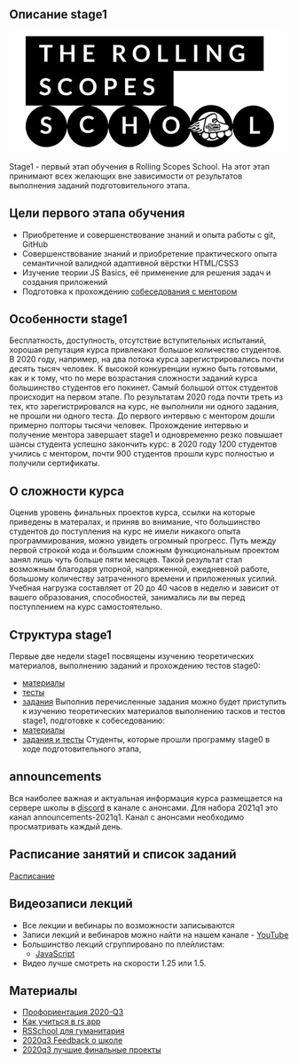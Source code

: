 ## Описание stage1
![](images/description.png)

Stage1 - первый этап обучения в Rolling Scopes School. На этот этап принимают всех желающих вне зависимости от результатов выполнения заданий подготовительного этапа. 

## Цели первого этапа обучения
- Приобретение и совершенствование знаний и опыта работы с git, GitHub
- Совершенствование знаний и приобретение практического опыта семантичной валидной адаптивной вёрстки HTML/CSS3 
- Изучение теории JS Basics, её применение для решения задач и создания приложений
- Подготовка к прохождению [собеседования с ментором](https://docs.rs.school/#/technical-screening)

## Особенности stage1
Бесплатность, доступность, отсутствие вступительных испытаний, хорошая репутация курса привлекают большое количество студентов. В 2020 году, например, на два потока курса зарегистрировались почти десять тысяч человек. К высокой конкуренции нужно быть готовыми, как и к тому, что по мере возрастания сложности заданий курса большинство студентов его покинет. Самый большой отток студентов происходит на первом этапе. По результатам 2020 года почти треть из тех, кто зарегистрировался на курс, не выполнили ни одного задания, не прошли ни одного теста. До первого интервью с ментором дошли примерно полторы тысячи человек. Прохождение интервью и получение ментора завершает stage1 и одновременно резко повышает шансы студента успешно закончить курс: в 2020 году 1200 студентов учились с ментором, почти 900 студентов прошли курс полностью и получили сертификаты.

## О сложности курса
Оценив уровень финальных проектов курса, ссылки на которые приведены в матералах, и приняв во внимание, что большинство студентов до поступления на курс не имели никакого опыта программирования, можно увидеть огромный прогресс. Путь между первой строкой кода и большим сложным функциональным проектом занял лишь чуть больше пяти месяцев. Такой результат стал возможным благодаря упорной, напряженной, ежедневной работе, большому количеству затраченного времени и приложенных усилий. Учебная нагрузка составляет от 20 до 40 часов в неделю и зависит от вашего образования, способностей, занимались ли вы перед поступлением на курс самостоятельно.

## Структура stage1
Первые две недели stage1 посвящены изучению теоретических материалов, выполнению заданий и прохождению тестов stage0:
- [материалы](https://rolling-scopes-school.github.io/stage0/#/)
- [тесты](https://rolling-scopes-school.github.io/stage0/#/tests/index)
- [задания](https://rolling-scopes-school.github.io/stage0/#/tasks/index)
Выполнив перечисленные задания можно будет приступить к изучению теоретических материалов выполнению тасков и тестов stage1, подготовке к собеседованию:
- [материалы](https://rolling-scopes-school.github.io/stage1/#/)
- [задания и тесты](https://rolling-scopes-school.github.io/stage1/#/tasks/index)
Студенты, которые прошли программу stage0 в ходе подготовительного этапа, 



## announcements 
Вся наиболее важная и актуальная информация курса размещается на сервере школы в [discord](https://discord.gg/zUr7wWYPXE) в канале с анонсами. Для набора 2021q1 это канал announcements-2021q1. Канал с анонсами необходимо просматривать каждый день.

## Расписание занятий и список заданий
[Расписание](https://docs.google.com/spreadsheets/d/1oM2O8DtjC0HodB3j7hcIResaWBw8P18tXkOl1ymelvE/edit#gid=0)

## Видеозаписи лекций
- Все лекции и вебинары по возможности записываются
- Записи лекций и вебинаров можно найти на нашем канале - [YouTube](https://youtube.com/c/rollingscopesschool)
- Большинство лекций сгруппировано по плейлистам:
  - [JavaScript](https://www.youtube.com/playlist?list=PLzLiprpVuH8dBpVvTEqiXve3N0Efat9Z7)
- Видео лучше смотреть на скорости 1.25 или 1.5.

## Материалы
- [Профориентация 2020-Q3](https://youtu.be/pQ0hr5U8RL0)
- [Как учиться в rs app](https://youtu.be/v_69DaeZ7dM)
- [RSSchool для гуманитария](https://youtu.be/mCnOni_mqdk)
- [2020q3 Feedback о школе](https://docs.google.com/spreadsheets/d/1IACz3tcZTx71Qh9z6ZXu8VimgISJvrO-bJUBLpQ-bVM/edit#gid=0)
- [2020q3 лучшие финальные проекты](https://docs.google.com/spreadsheets/d/1STe2AtPckojasiQI_j6s0cLRWEjvHG0LCSxN3yv5dBA/edit#gid=0)